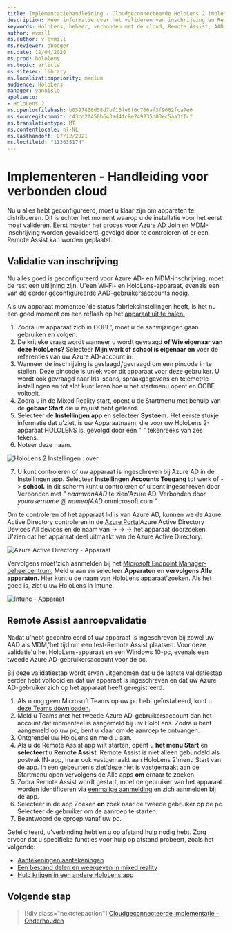 ```yaml
---
title: Implementatiehandleiding - Cloudgeconnecteerde HoloLens 2 implementatie op schaal met Remote Assist - Implementeren
description: Meer informatie over het valideren van inschrijving en Remote Assist voor HoloLens via een met de cloud verbonden netwerk.
keywords: HoloLens, beheer, verbonden met de cloud, Remote Assist, AAD, Azure AD, MDM, Mobile Device Management
author: evmill
ms.author: v-evmill
ms.reviewer: aboeger
ms.date: 12/04/2020
ms.prod: hololens
ms.topic: article
ms.sitesec: library
ms.localizationpriority: medium
audience: HoloLens
manager: yannisle
appliesto:
- HoloLens 2
ms.openlocfilehash: b0597806d58d7bf16fe6f6c766af3f9662fca7e6
ms.sourcegitcommit: c43cd2f450b643ad4fc8e749235d03ec5aa3ffcf
ms.translationtype: MT
ms.contentlocale: nl-NL
ms.lasthandoff: 07/12/2021
ms.locfileid: "113635174"
---
```

# <a name="deploy---cloud-connected-guide"></a>Implementeren - Handleiding voor verbonden cloud

Nu u alles hebt geconfigureerd, moet u klaar zijn om apparaten te distribueren. Dit is echter het moment waarop u de installatie voor het eerst moet valideren. Eerst moeten het proces voor Azure AD Join en MDM-inschrijving worden gevalideerd, gevolgd door te controleren of er een Remote Assist kan worden geplaatst.

## <a name="enrollment-validation"></a>Validatie van inschrijving

Nu alles goed is geconfigureerd voor Azure AD- en MDM-inschrijving, moet de rest een uitlijning zijn. U&#39;een Wi-Fi- en HoloLens-apparaat, evenals een van de eerder geconfigureerde AAD-gebruikersaccounts nodig.

Als uw apparaat momenteel&#39;de status fabrieksinstellingen heeft, is het nu een goed moment om een reflash op het [apparaat uit te halen.](/hololens/hololens-recovery#clean-reflash-the-device)

1. Zodra uw apparaat zich in OOBE&#39;, moet u de aanwijzingen gaan gebruiken en volgen. 
1. De kritieke vraag wordt wanneer u wordt gevraagd **of Wie eigenaar van deze HoloLens?** Selecteer **Mijn werk of school is eigenaar en** voer de referenties van uw Azure AD-account in.
1. Wanneer de inschrijving is geslaagd,&#39;gevraagd om een pincode in te stellen. Deze pincode is uniek voor dit apparaat voor deze gebruiker. U wordt ook gevraagd naar Iris-scans, spraakgegevens en telemetrie-instellingen en tot slot kunt&#39;leren hoe u het startmenu opent en OOBE voltooit.
1. Zodra u in de Mixed Reality start, opent u de Startmenu met behulp van de **gebaar Start** die u zojuist hebt geleerd.
1. Selecteer de **Instellingen app** en selecteer **Systeem.** Het eerste stukje informatie dat u&#39;ziet, is uw Apparaatnaam, die voor uw HoloLens 2-apparaat HOLOLENS is, gevolgd door een &quot; &quot; tekenreeks van zes tekens.
1. Noteer deze naam.

![HoloLens 2 Instellingen : over](./images/hololens2-settings-about.jpg)

7. U kunt controleren of uw apparaat is ingeschreven bij Azure AD in de Instellingen app. Selecteer **Instellingen** **Accounts Toegang** tot werk of  ->  **school.** In dit scherm kunt u controleren of u bent ingeschreven door Verbonden met &quot; _naamvanAAD_ te zien&#39;Azure AD. Verbonden door _yourusername_ @ _nameofAAD_.onmicrosoft.com &quot; .


Om te controleren of het apparaat lid is van Azure AD, kunnen we de Azure Active Directory controleren in de [Azure Portal](https://portal.azure.com/#home)Azure Active Directory Devices All devices en de naam van  ->    ->    ->  het apparaat doorzoeken. U&#39;zien dat het apparaat deel uitmaakt van de Azure Active Directory.


![Azure Active Directory - Apparaat](./images/aad-enrollment.png)

Vervolgens moet&#39;zich aanmelden bij het [Microsoft Endpoint Manager-beheercentrum.](https://endpoint.microsoft.com/#home) Meld u aan en selecteer **Apparaten** en **vervolgens Alle apparaten.** Hier kunt u de naam van HoloLens apparaat&#39;zoeken. Als het goed is, ziet u uw HoloLens in Intune.

![Intune - Apparaat](./images/endpoint-all-devices-enrolled.png)

## <a name="remote-assist-call-validation"></a>Remote Assist aanroepvalidatie

Nadat u&#39;hebt gecontroleerd of uw apparaat is ingeschreven bij zowel uw AAD als MDM,&#39;het tijd om een test-Remote Assist plaatsen. Voor deze validatie&#39;u het HoloLens-apparaat en een Windows 10-pc, evenals een tweede Azure AD-gebruikersaccount voor de pc.

Bij deze validatiestap wordt ervan uitgenomen dat u de laatste validatiestap eerder hebt voltooid en dat uw apparaat is ingeschreven en dat uw Azure AD-gebruiker zich op het apparaat heeft geregistreerd.


1. Als u nog geen Microsoft Teams op uw pc hebt geïnstalleerd, kunt u [deze Teams downloaden.](https://www.microsoft.com/microsoft-365/microsoft-teams/download-app)
2. Meld u Teams met het tweede Azure AD-gebruikersaccount dan het account dat momenteel is aangemeld bij uw HoloLens. Zodra u bent aangemeld op uw pc, bent u klaar om de aanroep te ontvangen.
3. Ontgrendel uw HoloLens en meld u aan.
4. Als u de Remote Assist app wilt starten, opent u **het menu Start** en **selecteert u Remote Assist**. Remote Assist is niet alleen gebundeld als postvak IN-app, maar ook vastgemaakt aan HoloLens 2&#39;menu Start van de app. In een gebeurtenis ziet&#39;deze niet is vastgemaakt aan de Startmenu open vervolgens de Alle apps **om** ernaar te zoeken.
5. Zodra Remote Assist wordt gestart, moet de gebruiker van het apparaat worden identificeren via [eenmalige aanmelding](/azure/active-directory/manage-apps/what-is-single-sign-on) en zich aanmelden bij de app.
6. Selecteer in de app Zoeken **en** zoek naar de tweede gebruiker op de pc. Selecteer de gebruiker om de aanroep te starten.
7. Beantwoord de oproep vanaf uw pc.

Gefeliciteerd, u&#39;verbinding hebt en u op afstand hulp nodig hebt. Zorg ervoor dat u specifieke functies voor hulp op afstand probeert, zoals het volgende:

- [Aantekeningen aantekeningen](/dynamics365/mixed-reality/remote-assist/add-annotations-hololens)
- [Een bestand delen en weergeven in mixed reality](/dynamics365/mixed-reality/remote-assist/display-save-files)
- [Hulp krijgen in een andere HoloLens app](/dynamics365/mixed-reality/remote-assist/get-help-hololens-app-hololens)

## <a name="next-step"></a>Volgende stap

> [!div class="nextstepaction"]
> [Cloudgeconnecteerde implementatie - Onderhouden](hololens2-cloud-connected-maintain.md)